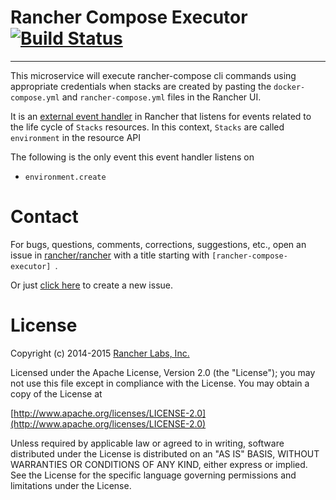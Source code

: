 # Rancher Compose Executor [![Build Status](http://ci.rancher.io/api/badge/github.com/rancher/rancher-compose-executor/status.svg?branch=master)](http://ci.rancher.io/github.com/rancher/rancher-compose-executor)
--------------------------

This microservice will execute rancher-compose cli commands using appropriate credentials when stacks are created by pasting the `docker-compose.yml` and `rancher-compose.yml` files in the Rancher UI.

It is an [external event handler](https://github.com/rancher/cattle/blob/master/docs/examples/handler-bash/simple_handler.sh) in Rancher that listens for events related to the life cycle of ``Stacks`` resources. In this context, ``Stacks`` are called `environment` in the resource API

The following is the only event this event handler listens on

* ```environment.create```

# Contact
For bugs, questions, comments, corrections, suggestions, etc., open an issue in
 [rancher/rancher](//github.com/rancher/rancher/issues) with a title starting with `[rancher-compose-executor] `.

 Or just [click here](//github.com/rancher/rancher/issues/new?title=%5Brancher-compose-executor%5D%20) to create a new issue.

# License
Copyright (c) 2014-2015 [Rancher Labs, Inc.](http://rancher.com)

Licensed under the Apache License, Version 2.0 (the "License");
you may not use this file except in compliance with the License.
You may obtain a copy of the License at

[http://www.apache.org/licenses/LICENSE-2.0](http://www.apache.org/licenses/LICENSE-2.0)

Unless required by applicable law or agreed to in writing, software
distributed under the License is distributed on an "AS IS" BASIS,
WITHOUT WARRANTIES OR CONDITIONS OF ANY KIND, either express or implied.
See the License for the specific language governing permissions and
limitations under the License.

